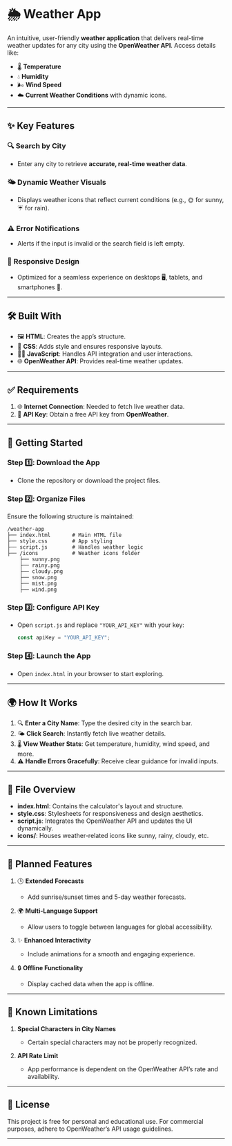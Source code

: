 # 🌦️ **Weather App**  

An intuitive, user-friendly **weather application** that delivers real-time weather updates for any city using the **OpenWeather API**. Access details like:  
- 🌡️ **Temperature**  
- 💧 **Humidity**  
- 🌬️ **Wind Speed**  
- ☁️ **Current Weather Conditions** with dynamic icons.  

---

## ✨ **Key Features**  

### 🔍 **Search by City**  
- Enter any city to retrieve **accurate, real-time weather data**.  

### 🌤️ **Dynamic Weather Visuals**  
- Displays weather icons that reflect current conditions (e.g., 🌞 for sunny, ☔ for rain).  

### ⚠️ **Error Notifications**  
- Alerts if the input is invalid or the search field is left empty.  

### 🎨 **Responsive Design**  
- Optimized for a seamless experience on desktops 🖥️, tablets, and smartphones 📱.  

---

## 🛠️ **Built With**  

- 🖼️ **HTML**: Creates the app’s structure.  
- 🎨 **CSS**: Adds style and ensures responsive layouts.  
- 🧑‍💻 **JavaScript**: Handles API integration and user interactions.  
- 🌐 **OpenWeather API**: Provides real-time weather updates.  

---

## ✅ **Requirements**  

1. 🌐 **Internet Connection**: Needed to fetch live weather data.  
2. 🔑 **API Key**: Obtain a free API key from **OpenWeather**.  

---

## 🚀 **Getting Started**  

### Step 1️⃣: **Download the App**  
- Clone the repository or download the project files.  

### Step 2️⃣: **Organize Files**  
Ensure the following structure is maintained:  
```plaintext  
/weather-app  
├── index.html       # Main HTML file  
├── style.css        # App styling  
├── script.js        # Handles weather logic  
├── /icons           # Weather icons folder  
    ├── sunny.png  
    ├── rainy.png  
    ├── cloudy.png  
    ├── snow.png  
    ├── mist.png  
    ├── wind.png  
```  

### Step 3️⃣: **Configure API Key**  
- Open `script.js` and replace `"YOUR_API_KEY"` with your key:  
   ```javascript  
   const apiKey = "YOUR_API_KEY";  
   ```  

### Step 4️⃣: **Launch the App**  
- Open `index.html` in your browser to start exploring.  

---

## 🌍 **How It Works**  

1. 🔍 **Enter a City Name**: Type the desired city in the search bar.  
2. 🌤️ **Click Search**: Instantly fetch live weather details.  
3. 🌡️ **View Weather Stats**: Get temperature, humidity, wind speed, and more.  
4. ⚠️ **Handle Errors Gracefully**: Receive clear guidance for invalid inputs.  

---

## 📁 **File Overview**  

- **index.html**: Contains the calculator's layout and structure.  
- **style.css**: Stylesheets for responsiveness and design aesthetics.  
- **script.js**: Integrates the OpenWeather API and updates the UI dynamically.  
- **icons/**: Houses weather-related icons like sunny, rainy, cloudy, etc.  

---

## 🌟 **Planned Features**  

1. 🕒 **Extended Forecasts**  
   - Add sunrise/sunset times and 5-day weather forecasts.  

2. 🌍 **Multi-Language Support**  
   - Allow users to toggle between languages for global accessibility.  

3. ✨ **Enhanced Interactivity**  
   - Include animations for a smooth and engaging experience.  

4. 🔒 **Offline Functionality**  
   - Display cached data when the app is offline.  

---

## 🐞 **Known Limitations**  

1. **Special Characters in City Names**  
   - Certain special characters may not be properly recognized.  

2. **API Rate Limit**  
   - App performance is dependent on the OpenWeather API’s rate and availability.  

---

## 📜 **License**  

This project is free for personal and educational use. For commercial purposes, adhere to OpenWeather’s API usage guidelines.  

---
